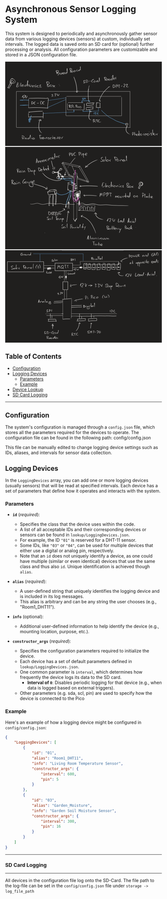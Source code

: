 # Asynchronous Sensor Logging System

This system is designed to periodically and asynchronously gather sensor data from various logging devices (sensors) at custom, individually set intervals. The logged data is saved onto an SD card for (optional) further processing or analysis. All configuration parameters are customizable and stored in a JSON configuration file.

!["Breadboard"](https://github.com/philipprsch/FieldDataCollectionSystem/blob/main/images/breadboard_overview.png)
!["Physical"](https://github.com/philipprsch/FieldDataCollectionSystem/blob/main/images/physical_overview.png)
!["Wiring"](https://github.com/philipprsch/FieldDataCollectionSystem/blob/main/images/wiring_overview.png)

## Table of Contents
- [Configuration](#configuration)
- [Logging Devices](#logging-devices)
  - [Parameters](#parameters)
  - [Example](#example)
- [Device Lookup](#device-lookup)
- [SD Card Logging](#sd-card-logging)

---

## Configuration

The system's configuration is managed through a `config.json` file, which stores all the parameters required for the devices to operate. The configuration file can be found in the following path: config/config.json

This file can be manually edited to change logging device settings such as IDs, aliases, and intervals for sensor data collection.

## Logging Devices

In the `LoggingDevices` array, you can add one or more logging devices (usually sensors) that will be read at specified intervals. Each device has a set of parameters that define how it operates and interacts with the system.

### Parameters

- **`id`** (*required*):
  - Specifies the class that the device uses within the code.
  - A list of all acceptable IDs and their corresponding devices or sensors can be found in `lookup/LoggingDevices.json`.
  - For example, the ID `"01"` is reserved for a DHT-11 sensor.
  - Some IDs, like `"03"` or `"04"`, can be used for multiple devices that either use a digital or analog pin, respectively.
  - Note that an `id` does not uniquely identify a device, as one could have multiple (similar or even identical) 
devices that use the same class and thus also `id`. Unique identification is achieved though `alias`.

- **`alias`** (*required*):
  - A user-defined string that uniquely identifies the logging device and is included in its log messages.
  - This alias is arbitrary and can be any string the user chooses (e.g., "Room1_DHT11").

- **`info`** (optional):
  - Additional user-defined information to help identify the device (e.g., mounting location, purpose, etc.).

- **`constructor_args`** (*required*):
  - Specifies the configuration parameters required to initialize the device.
  - Each device has a set of default parameters defined in `lookup/LoggingDevices.json`.
  - One common parameter is `interval`, which determines how frequently the device logs its data to the SD card.
    - **Interval of `0`**: Disables periodic logging for that device (e.g., when data is logged based on external triggers).
  - Other parameters (e.g. sda, scl, pin) are used to specify how the device is connected to the Pico

### Example

Here's an example of how a logging device might be configured in `config/config.json`:

```json
{
    "LoggingDevices": [
        {
            "id": "01",
            "alias": "Room1_DHT11",
            "info": "Living Room Temperature Sensor",
            "constructor_args": {
                "interval": 600,
                "pin": 5
            }
        },
        {
            "id": "03",
            "alias": "Garden_Moisture",
            "info": "Garden Soil Moisture Sensor",
            "constructor_args": {
                "interval": 300,
                "pin": 16
            }
        }
    ]
}
```
---
### SD Card Logging
---
All devices in the configuration file log onto the SD-Card.
The file path to the log-file can be set in the `config/config.json` file under `storage -> log_file_path`